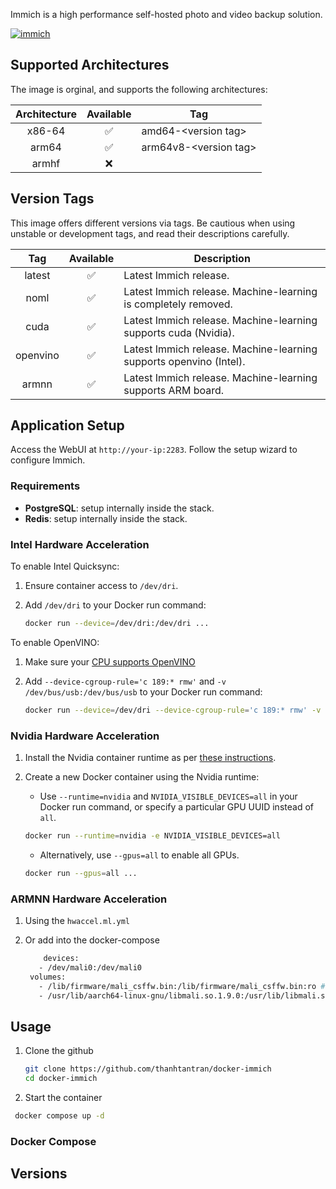 <!-- DO NOT EDIT THIS FILE MANUALLY -->
<!-- Please read https://github.com/imagegenius/docker-immich/blob/main/.github/CONTRIBUTING.md -->

Immich is a high performance self-hosted photo and video backup solution.

[![immich](https://raw.githubusercontent.com/immich-app/immich/main/design/immich-logo-inline-dark.png)](https://immich.app/)

## Supported Architectures

The image is orginal, and supports the following architectures:

| Architecture | Available | Tag |
| :----: | :----: | ---- |
| x86-64 | ✅ | amd64-\<version tag\> |
| arm64 | ✅ | arm64v8-\<version tag\> |
| armhf | ❌ | |

## Version Tags

This image offers different versions via tags. Be cautious when using unstable or development tags, and read their descriptions carefully.

| Tag | Available | Description |
| :----: | :----: |--- |
| latest | ✅ | Latest Immich release. |
| noml | ✅ | Latest Immich release. Machine-learning is completely removed. |
| cuda | ✅ | Latest Immich release. Machine-learning supports cuda (Nvidia). |
| openvino | ✅ | Latest Immich release. Machine-learning supports openvino (Intel). |
| armnn | ✅ | Latest Immich release. Machine-learning supports ARM board. |

## Application Setup

Access the WebUI at `http://your-ip:2283`. Follow the setup wizard to configure Immich.
### Requirements

- **PostgreSQL**:  setup internally inside the stack.
- **Redis**: setup internally inside the stack.

### Intel Hardware Acceleration

To enable Intel Quicksync:

1. Ensure container access to `/dev/dri`.
2. Add `/dev/dri` to your Docker run command:

   ```bash
   docker run --device=/dev/dri:/dev/dri ...
   ```

To enable OpenVINO:

1. Make sure your [CPU supports OpenVINO](https://docs.openvino.ai/2024/about-openvino/system-requirements.html)
2. Add `--device-cgroup-rule='c 189:* rmw'` and  `-v /dev/bus/usb:/dev/bus/usb` to your Docker run command:

   ```bash
   docker run --device=/dev/dri --device-cgroup-rule='c 189:* rmw' -v /dev/bus/usb:/dev/bus/usb ...
   ```

### Nvidia Hardware Acceleration

1. Install the Nvidia container runtime as per [these instructions](https://docs.nvidia.com/datacenter/cloud-native/container-toolkit/latest/install-guide.html).

2. Create a new Docker container using the Nvidia runtime:

   - Use `--runtime=nvidia` and `NVIDIA_VISIBLE_DEVICES=all` in your Docker run command, or specify a particular GPU UUID instead of `all`.

   ```bash
   docker run --runtime=nvidia -e NVIDIA_VISIBLE_DEVICES=all
   ```

   - Alternatively, use `--gpus=all` to enable all GPUs.

   ```bash
   docker run --gpus=all ...
   ```
### ARMNN Hardware Acceleration

1. Using the `hwaccel.ml.yml`

2. Or add into the docker-compose

   ```bash
       devices:
      - /dev/mali0:/dev/mali0
    volumes:
      - /lib/firmware/mali_csffw.bin:/lib/firmware/mali_csffw.bin:ro # Mali firmware for your chipset (not always required depending on the driver)
      - /usr/lib/aarch64-linux-gnu/libmali.so.1.9.0:/usr/lib/libmali.so:ro # Mali driver for your chipset (always required)
   ```

## Usage

1. Clone the github 
   ```bash
   git clone https://github.com/thanhtantran/docker-immich
   cd docker-immich
   ```
2. Start the container
  ```bash
   docker compose up -d
   ```


### Docker Compose



## Versions


